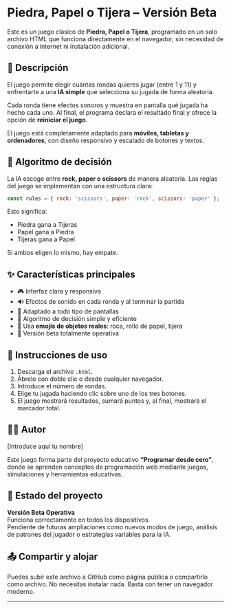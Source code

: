 # Piedra, Papel o Tijera – Versión Beta

Este es un juego clásico de **Piedra, Papel o Tijera**, programado en un solo archivo HTML que funciona directamente en el navegador, sin necesidad de conexión a internet ni instalación adicional.

## 📜 Descripción

El juego permite elegir cuántas rondas quieres jugar (entre 1 y 11) y enfrentarte a una **IA simple** que selecciona su jugada de forma aleatoria.

Cada ronda tiene efectos sonoros y muestra en pantalla qué jugada ha hecho cada uno. Al final, el programa declara el resultado final y ofrece la opción de **reiniciar el juego**.

El juego está completamente adaptado para **móviles, tabletas y ordenadores**, con diseño responsivo y escalado de botones y textos.

## 🧠 Algoritmo de decisión

La IA escoge entre **rock, paper o scissors** de manera aleatoria. Las reglas del juego se implementan con una estructura clara:

```javascript
const rules = { rock: 'scissors', paper: 'rock', scissors: 'paper' };
```

Esto significa:
- Piedra gana a Tijeras
- Papel gana a Piedra
- Tijeras gana a Papel

Si ambos eligen lo mismo, hay empate.

## ✨ Características principales

- 🎮 Interfaz clara y responsiva
- 🔊 Efectos de sonido en cada ronda y al terminar la partida
- 📱 Adaptado a todo tipo de pantallas
- 🧠 Algoritmo de decisión simple y eficiente
- 🧻 Usa **emojis de objetos reales**: roca, rollo de papel, tijera
- 🧪 Versión beta totalmente operativa

## 📁 Instrucciones de uso

1. Descarga el archivo `.html`.
2. Ábrelo con doble clic o desde cualquier navegador.
3. Introduce el número de rondas.
4. Elige tu jugada haciendo clic sobre uno de los tres botones.
5. El juego mostrará resultados, sumará puntos y, al final, mostrará el marcador total.

## 👨‍💻 Autor

[Introduce aquí tu nombre]

Este juego forma parte del proyecto educativo **“Programar desde cero”**, donde se aprenden conceptos de programación web mediante juegos, simulaciones y herramientas educativas.

## 🔧 Estado del proyecto

**Versión Beta Operativa**  
Funciona correctamente en todos los dispositivos.  
Pendiente de futuras ampliaciones como nuevos modos de juego, análisis de patrones del jugador o estrategias variables para la IA.

## 📤 Compartir y alojar

Puedes subir este archivo a GitHub como página pública o compartirlo como archivo. No necesitas instalar nada. Basta con tener un navegador moderno.

---
